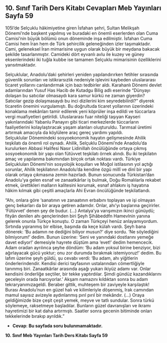 ## 10. Sınıf Tarih Ders Kitabı Cevapları Meb Yayınları Sayfa 59

105l’de Selçuklu hâkimiyetine giren İsfahan şehri, Sultan Melikşah Dönemi’nde başkent yapılmış ve buradaki en önemli eserlerden olan Cuma Camisi’nin büyük bölümü onun döneminde inşa edilmiştir. İsfahan Cuma Camisi hem İran hem de Türk şehircilik geleneğinden izler taşımaktadır. Cami, geleneksel İran mimarisine uygun olarak büyük bir meydana bakacak şekilde tasarlanmıştır. Camideki dört eyvanlı avlu ile kuzey ve güney eksenlerindeki iki tuğla kubbe ise tamamen Selçuklu mimarisinin özelliklerini yansıtmaktadır.

Selçuklular, Anadolu’daki şehirleri yeniden yapılandırırken fetihler sırasında güvenlik sorunları ve istikrarsızlık nedeniyle işlevini kaybeden uluslararası ticaret yollarını canlandırmak için bazı tedbirler aldı. Karahanlı Dönemi devlet adamlarından Yusuf Has Hacib de Kutadgu Bilig adlı eserinde “Dünyayı dolaşan bu satıcılar olmasaydı kara samur kürkü ne zaman giyerdin? Satıcılar gezip dolaşmasaydı bu inci dizilerini kim seyredebilirdi?” diyerek ticaretin önemini vurgulamıştı. Bu doğrultuda ticaret yollarının üzerindeki konaklama mekânları tamir edilerek yeni köprüler inşa edildi ve tüccarlara vergi muafiyetleri getirildi. Uluslararası fuar niteliği taşıyan Kayseri yakınlarındaki Yabanlu Panayırı gibi ticari merkezlerde tüccarların faaliyetlerini kolaylaştıracak yaşam alanları oluşturuldu. Tarımsal üretimi artırmak amacıyla da köylülere araç gereç yardımı yapıldı.  
 Selçuklular Dönemindeki sosyoekonomik hayatın gelişmesinde Ahilik teşkilatı da önemli rol oynadı. Ahilik, Selçuklu Dönemi’nde Anadolu’da kurulurken Abbasi Halifesi Nasır Lidinillah öncülüğünde ortaya çıkmış sosyoekonomik bir yapı olan fütüvvet teşkilatı örnek alındı. Bu iki teşkilatın amaç ve yapılanma bakımından birçok ortak noktası vardı. Türkiye Selçukluları Dönemi’nin sosyolojik koşulları ve Moğol istilasının yol açtığı sorunlar, Ahilik teşkilatının Anadolu’da kendine özgü millî ve dinî bir yapı olarak ortaya çıkmasına zemin hazırladı. Bunun sonucunda Türkistan’dan Anadolu’ya gelen esnaf ve zanaatkârlar iş bulmak, Doğu Romalılarla rekabet etmek, ürettikleri malların kalitesini korumak, esnaf ahlakını iş hayatına hâkim kılmak gibi çeşitli amaçlarla Ahi Evran öncülüğünde teşkilatlandı.

“Ahı, onlara göre ‘sanatının ve zanaatının erbabını toplayan ve işi olmayan genç bekarları da bir araya getiren adamdır. Onlar, ahı’yı başlarına geçirirler. ‘Fütüvvet’ denen şey de budur. (…) Antalya’ya varışımızın ikinci günüydü; fityân denilen ahı gençlerinden biri Şeyh Şihâbeddfn Hamevlnin yanına gelerek onunla Türkçe konuştu. O zaman Türkçeyi henüz anlayamıyordum. Sırtında yıpranmış bir elbise, başında da keçe külah vardı. Şeyh bana dönerek: ‘Bu adamın ne dediğini biliyor musun?’ diye sordu. ‘Ne söylediğini bilmiyorum!’ dedim. Bunun üzerine: ‘Seni ve yanındaki dostlarını yemeğe davet ediyor!’ demesiyle hayrete düştüm ama ‘evet!’ dedim hemencecik. Adam oradan ayrılınca şeyhe döndüm: ‘Bu adam yoksul birine benziyor, bizi ağırlayacak gücü yoktur; onu zor durumda bırakmak istemiyoruz!’ dedim. Bu lafım üzerine şeyh güldü, şu cevabı verdi: ‘Bu adam, ahı yiğitlerin önderlerindendir. Kendisi derici tayfasının ustalarından cömertliğiyle tanınmış biri. Zanaatkârlar arasında aşağı yukarı ikiyüz adamı var. Onlar kendisini önderliğe seçtiler, bir tekke yaptırdılar. Şimdi gündüz kazandıklarını geceleyin orada harcıyorlar.’ Akşam namazını kıldıktan sonra bu adam tekraryanımızageldi. Beraber gittik, muhteşem bir zaviyeyle karşılaştık! Burası Anadolu’nun en güzel halı ve kilimleriyle döşenmiş, Irak camından mamul sayısız avizeyle aydınlanmış pırıl pırıl bir mekândır. (…) Oraya geldiğimizde bize çeşit çeşit yemek, meyve ve tatlı sundular. Sonra türkü söylemeye, raksetmeye başladılar. Bunların güzel davranışları ve ikramı hayretimizi bir kat daha artırmıştı. Saatler sonra gecenin bitiminde onları tekkelerinde bırakıp ayrıldık.”

* **Cevap**: **Bu sayfada soru bulunmamaktadır.**

**10. Sınıf Meb Yayınları Tarih Ders Kitabı Sayfa 59**
